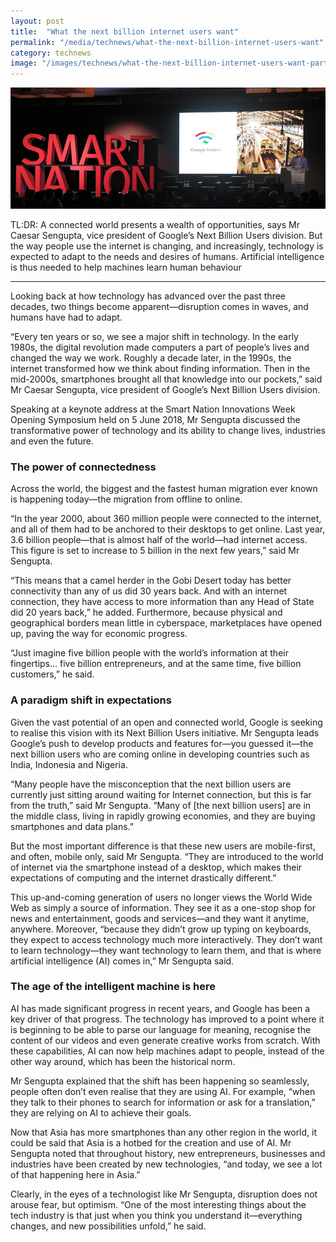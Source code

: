 ```yaml
---
layout: post
title:  "What the next billion internet users want"
permalink: "/media/technews/what-the-next-billion-internet-users-want"
category: technews
image: "/images/technews/what-the-next-billion-internet-users-want-part-1.png"
---
```


![What the next billion internet users want](/images/technews/what-the-next-billion-internet-users-want.png)

TL:DR: A connected world presents a wealth of opportunities, says Mr Caesar Sengupta, vice president of Google’s Next Billion Users division. But the way people use the internet is changing, and increasingly, technology is expected to adapt to the needs and desires of humans. Artificial intelligence is thus needed to help machines learn human behaviour

---

Looking back at how technology has advanced over the past three decades, two things become apparent—disruption comes in waves, and humans have had to adapt.

“Every ten years or so, we see a major shift in technology. In the early 1980s, the digital revolution made computers a part of people’s lives and changed the way we work. Roughly a decade later, in the 1990s, the internet transformed how we think about finding information. Then in the mid-2000s, smartphones brought all that knowledge into our pockets,” said Mr Caesar Sengupta, vice president of Google’s Next Billion Users division. 

Speaking at a keynote address at the Smart Nation Innovations Week Opening Symposium held on 5 June 2018, Mr Sengupta discussed the transformative power of technology and its ability to change lives, industries and even the future.
 
### **The power of connectedness**
Across the world, the biggest and the fastest human migration ever known is happening today—the migration from offline to online. 

“In the year 2000, about 360 million people were connected to the internet, and all of them had to be anchored to their desktops to get online. Last year, 3.6 billion people—that is almost half of the world—had internet access. This figure is set to increase to 5 billion in the next few years,” said Mr Sengupta. 

“This means that a camel herder in the Gobi Desert today has better connectivity than any of us did 30 years back. And with an internet connection, they have access to more information than any Head of State did 20 years back,” he added. Furthermore, because physical and geographical borders mean little in cyberspace, marketplaces have opened up, paving the way for economic progress.

“Just imagine five billion people with the world’s information at their fingertips… five billion entrepreneurs, and at the same time, five billion customers,” he said.

### **A paradigm shift in expectations**
Given the vast potential of an open and connected world, Google is seeking to realise this vision with its Next Billion Users initiative. Mr Sengupta leads Google’s push to develop products and features for—you guessed it—the next billion users who are coming online in developing countries such as India, Indonesia and Nigeria.

“Many people have the misconception that the next billion users are currently just sitting around waiting for Internet connection, but this is far from the truth,” said Mr Sengupta. “Many of [the next billion users] are in the middle class, living in rapidly growing economies, and they are buying smartphones and data plans.”

But the most important difference is that these new users are mobile-first, and often, mobile only, said Mr Sengupta. “They are introduced to the world of internet via the smartphone instead of a desktop, which makes their expectations of computing and the internet drastically different.”

This up-and-coming generation of users no longer views the World Wide Web as simply a source of information. They see it as a one-stop shop for news and entertainment, goods and services—and they want it anytime, anywhere. Moreover, “because they didn’t grow up typing on keyboards, they expect to access technology much more interactively. They don’t want to learn technology—they want technology to learn them, and that is where artificial intelligence (AI) comes in,” Mr Sengupta said.
 

### **The age of the intelligent machine is here**
AI has made significant progress in recent years, and Google has been a key driver of that progress. The technology has improved to a point where it is beginning to be able to parse our language for meaning, recognise the content of our videos and even generate creative works from scratch. With these capabilities, AI can now help machines adapt to people, instead of the other way around, which has been the historical norm.

Mr Sengupta explained that the shift has been happening so seamlessly, people often don’t even realise that they are using AI. For example, “when they talk to their phones to search for information or ask for a translation,” they are relying on AI to achieve their goals.

Now that Asia has more smartphones than any other region in the world, it could be said that Asia is a hotbed for the creation and use of AI. Mr Sengupta noted that throughout history, new entrepreneurs, businesses and industries have been created by new technologies, “and today, we see a lot of that happening here in Asia.”

Clearly, in the eyes of a technologist like Mr Sengupta, disruption does not arouse fear, but optimism. “One of the most interesting things about the tech industry is that just when you think you understand it—everything changes, and new possibilities unfold,” he said.
